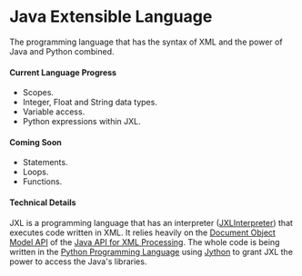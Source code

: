 # Java Extensible Language
The programming language that has the syntax of XML and the power of Java and Python combined.

#### Current Language Progress
* Scopes.
* Integer, Float and String data types.
* Variable access.
* Python expressions within JXL.

#### Coming Soon
* Statements.
* Loops.
* Functions.

#### Technical Details

JXL is a programming language that has an interpreter ([JXLInterpreter](https://github.com/EricsonWillians/JXL/blob/master/JXLInterpreter.py)) that executes code written in XML. It relies heavily on the [Document Object Model API](http://docs.oracle.com/javase/7/docs/api/org/w3c/dom/package-summary.html) of the [Java API for XML Processing](http://java.sun.com/xml). The whole code is being written in the [Python Programming Language](http://python.org/) using [Jython](http://www.jython.org/) to grant JXL the power to access the Java's libraries.
